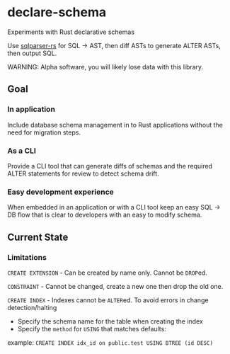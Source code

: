 # declare-schema
Experiments with Rust declarative schemas

Use [sqlparser-rs](https://github.com/sqlparser-rs/sqlparser-rs) for SQL -> AST, then diff ASTs to generate ALTER ASTs, then output SQL.

WARNING: Alpha software, you will likely lose data with this library.

## Goal

### In application

Include database schema management in to Rust applications without the need for migration steps.

### As a CLI

Provide a CLI tool that can generate diffs of schemas and the required ALTER statements for review to detect schema drift.

### Easy development experience

When embedded in an application or with a CLI tool keep an easy SQL -> DB flow that is clear to developers with an easy to modify schema.

## Current State

### Limitations

`CREATE EXTENSION` - Can be created by name only. Cannot be `DROP`ed.

`CONSTRAINT` - Cannot be changed, create a new one then drop the old one.

`CREATE INDEX` - Indexes cannot be `ALTER`ed. To avoid errors in change detection/halting

  * Specify the schema name for the table when creating the index
  * Specify the `method` for `USING` that matches defaults:

example: `CREATE INDEX idx_id on public.test USING BTREE (id DESC)`
